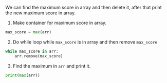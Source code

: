 We can find the maximum score in array and then delete it, after that print the
new maximum score in array.

1. Make container for maximum score in array.

```py
max_score = max(arr)
```

2. Do while loop while `max_score` is in array and then remove `max_score`

```py
while max_score in arr:
    arr.remove(max_score)
```

3. Find the maximum in `arr` and print it.

```py
print(max(arr))
```

